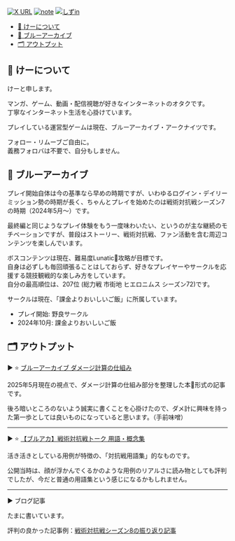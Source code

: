 [![X URL][badge-x]][url-x]
[![note][badge-note]][url-note]
[![しずin][badge-sizu]][url-sizu]

[badge-x]: https://img.shields.io/twitter/url?url=https://x.com/1m_lcei&label=@1m_lcei
[url-x]: https://x.com/1m_lcei

[badge-note]: https://img.shields.io/badge/note-@1m__lcei-fcfcfc?style=sns
[url-note]: https://note.com/1m_lcei

[badge-sizu]: https://img.shields.io/badge/しずイン-@1m__lcei-fcfcfc?style=sns
[url-sizu]: https://sizu.me/1m_lcei

- [📝 けーについて](#-けーについて)
- [💎 ブルーアーカイブ](#-ブルーアーカイブ)
- [🗂️ アウトプット](#️-アウトプット)

## 📝 けーについて

けーと申します。

マンガ、ゲーム、動画・配信視聴が好きなインターネットのオタクです。<br/>
丁寧なインターネット生活を心掛けています。

プレイしている運営型ゲームは現在、ブルーアーカイブ・アークナイツです。

フォロー・リムーブご自由に。<br/>
義務フォロバは不要で、自分もしません。


## 💎 ブルーアーカイブ

プレイ開始自体は今の基準なら早めの時期ですが、いわゆるログイン・デイリーミッション勢の時期が長く、ちゃんとプレイを始めたのは戦術対抗戦シーズン7の時期（2024年5月～）です。<br/>

最終編と同じようなプレイ体験をもう一度味わいたい、というのが主な継続のモチベーションですが、普段はストーリー、戦術対抗戦、ファン活動を含む周辺コンテンツを楽しんでいます。

ボスコンテンツは現在、難易度Lunatic🌙攻略が目標です。<br/>
自身は必ずしも毎回頑張ることはしておらず、好きなプレイヤーやサークルを応援する競技観戦的な楽しみ方をしています。<br/>
自分の最高順位は、207位 (総力戦 市街地 ヒエロニムス シーズン72)です。

サークルは現在、「課金よりおいしいご飯」に所属しています。

- プレイ開始: 野良サークル
- 2024年10月: 課金よりおいしいご飯


## 🗂️ アウトプット

▶ ⭐ [ブルーアーカイブ ダメージ計算の仕組み](https://x.com/1m_lcei/status/1921509734915477768)

2025年5月現在の視点で、ダメージ計算の仕組み部分を整理した本📕形式の記事です。

後ろ暗いところのないよう誠実に書くことを心掛けたので、ダメ計に興味を持った第一歩としては良いものになっていると思います。（手前味噌）


---

▶ ⭐ [【ブルアカ】戦術対抗戦トーク 用語・概念集](https://x.com/1m_lcei/status/1855536553575243854)

活き活きとしている用例が特徴の、「対抗戦用語集」的なものです。

公開当時は、顔が浮かんでくるかのような用例のリアルさに読み物としても評判でしたが、今だと普通の用語集という感じになるかもしれません。

---

▶ ブログ記事

たまに書いています。

評判の良かった記事例：[戦術対抗戦シーズン8の振り返り記事](https://x.com/1m_lcei/status/1919016487127531524)
